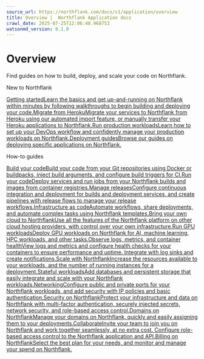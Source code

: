 ```yaml
---
source_url: https://northflank.com/docs/v1/application/overview
title: Overview |  Northflank Application docs
crawl_date: 2025-07-25T12:06:48.968753
watsonmd_version: 0.1.0
---
```


# Overview

Find guides on how to build, deploy, and scale your code on Northflank.

New to Northflank

[Getting startedLearn the basics and get up-and-running on Northflank within minutes by following walkthroughs to begin building and deploying your code.](/docs/v1/application/getting-started/introduction-to-northflank)[Migrate from HerokuMigrate your services to Northflank from Heroku using our automated import feature, or manually transfer your Heroku applications to Northflank.](/docs/v1/application/migrate-from-heroku)[Run production workloadsLearn how to set up your DevOps workflow and confidently manage your production workloads on Northflank.](/docs/v1/application/production-workloads/get-production-ready-on-northflank)[Deployment guidesBrowse our guides on deploying specific applications on Northflank.](/docs/v1/application/deploy-on-northflank)

How-to guides

[Build your codeBuild your code from your Git repositories using Docker or buildpacks, inject build arguments, and configure build triggers for CI.](/docs/v1/application/build/build-your-code-on-northflank)[Run your codeDeploy services and run jobs from your Northflank builds and images from container registries.](/docs/v1/application/run/run-containers-and-micro-services)[Manage releasesConfigure continuous integration and deployment for builds and deployment services, and create pipelines with release flows to manage your release workflows.](/docs/v1/application/release/continuous-integration-and-delivery-on-northflank)[Infrastructure as codeAutomate workflows, share deployments, and automate complex tasks using Northflank templates.](/docs/v1/application/infrastructure-as-code/infrastructure-as-code)[Bring your own cloud to NorthflankUse all the features of the Northflank platform on other cloud hosting providers, with control over your own infrastructure.](/docs/v1/application/bring-your-own-cloud/use-other-cloud-providers-with-northflank)[Run GPU workloadsDeploy GPU workloads on Northflank for AI, machine learning, HPC workloads, and other tasks.](/docs/v1/application/gpu-workloads/gpus-on-northflank)[Observe logs, metrics, and container healthView logs and metrics and configure health checks for your containers to ensure performance and uptime. Integrate with log sinks and create notifications.](/docs/v1/application/observe/observability-on-northflank)[Scale with NorthflankIncrease the resources available to your workloads, and the number of running instances for a deployment.](/docs/v1/application/scale/scale-on-northflank)[Stateful workloadsAdd databases and persistent storage that easily integrate and scale with your Northflank workloads.](/docs/v1/application/databases-and-persistence/stateful-workloads-on-northflank)[NetworkingConfigure public and private ports for your Northflank workloads, and add security with IP policies and basic authentication.](/docs/v1/application/network/networking-on-northflank)[Security on NorthflankProtect your infrastructure and data on Northflank with multi-factor authentication, securely injected secrets, network security, and role-based access control.](/docs/v1/application/secure/security-on-northflank)[Domains on NorthflankManage your domains on Northflank, quickly and easily assigning them to your deployments.](/docs/v1/application/domains/domains-on-northflank)[CollaborateInvite your team to join you on Northflank and work together seamlessly, at no extra cost. Configure role-based access control to the Northflank application and API.](/docs/v1/application/collaborate/collaborate-on-northflank)[Billing on NorthflankSelect the best plan for your needs, and monitor and manage your spend on Northflank.](/docs/v1/application/billing/pricing-on-northflank)